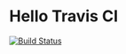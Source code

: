 # Hello Travis CI
[![Build Status](https://travis-ci.org/sonicloong/hello-travis-ci.svg?branch=master)](https://travis-ci.org/sonicloong/hello-travis-ci)

